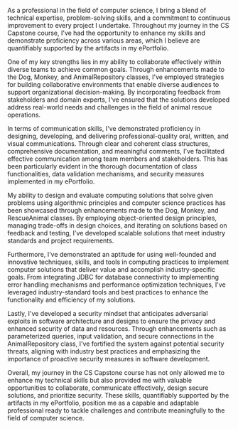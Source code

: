 As a professional in the field of computer science, I bring a blend of technical expertise, problem-solving skills, and a commitment to continuous improvement to every project I undertake. Throughout my journey in the CS Capstone course, I've had the opportunity to enhance my skills and demonstrate proficiency across various areas, which I believe are quantifiably supported by the artifacts in my ePortfolio.

One of my key strengths lies in my ability to collaborate effectively within diverse teams to achieve common goals. Through enhancements made to the Dog, Monkey, and AnimalRepository classes, I've employed strategies for building collaborative environments that enable diverse audiences to support organizational decision-making. By incorporating feedback from stakeholders and domain experts, I've ensured that the solutions developed address real-world needs and challenges in the field of animal rescue operations.

In terms of communication skills, I've demonstrated proficiency in designing, developing, and delivering professional-quality oral, written, and visual communications. Through clear and coherent class structures, comprehensive documentation, and meaningful comments, I've facilitated effective communication among team members and stakeholders. This has been particularly evident in the thorough documentation of class functionalities, data validation mechanisms, and security measures implemented in my ePortfolio.

My ability to design and evaluate computing solutions that solve given problems using algorithmic principles and computer science practices has been showcased through enhancements made to the Dog, Monkey, and RescueAnimal classes. By employing object-oriented design principles, managing trade-offs in design choices, and iterating on solutions based on feedback and testing, I've developed scalable solutions that meet industry standards and project requirements.

Furthermore, I've demonstrated an aptitude for using well-founded and innovative techniques, skills, and tools in computing practices to implement computer solutions that deliver value and accomplish industry-specific goals. From integrating JDBC for database connectivity to implementing error handling mechanisms and performance optimization techniques, I've leveraged industry-standard tools and best practices to enhance the functionality and efficiency of my solutions.

Lastly, I've developed a security mindset that anticipates adversarial exploits in software architecture and designs to ensure the privacy and enhanced security of data and resources. Through enhancements such as parameterized queries, input validation, and secure connections in the AnimalRepository class, I've fortified the system against potential security threats, aligning with industry best practices and emphasizing the importance of proactive security measures in software development.

Overall, my journey in the CS Capstone course has not only allowed me to enhance my technical skills but also provided me with valuable opportunities to collaborate, communicate effectively, design secure solutions, and prioritize security. These skills, quantifiably supported by the artifacts in my ePortfolio, position me as a capable and adaptable professional ready to tackle challenges and contribute meaningfully to the field of computer science.
